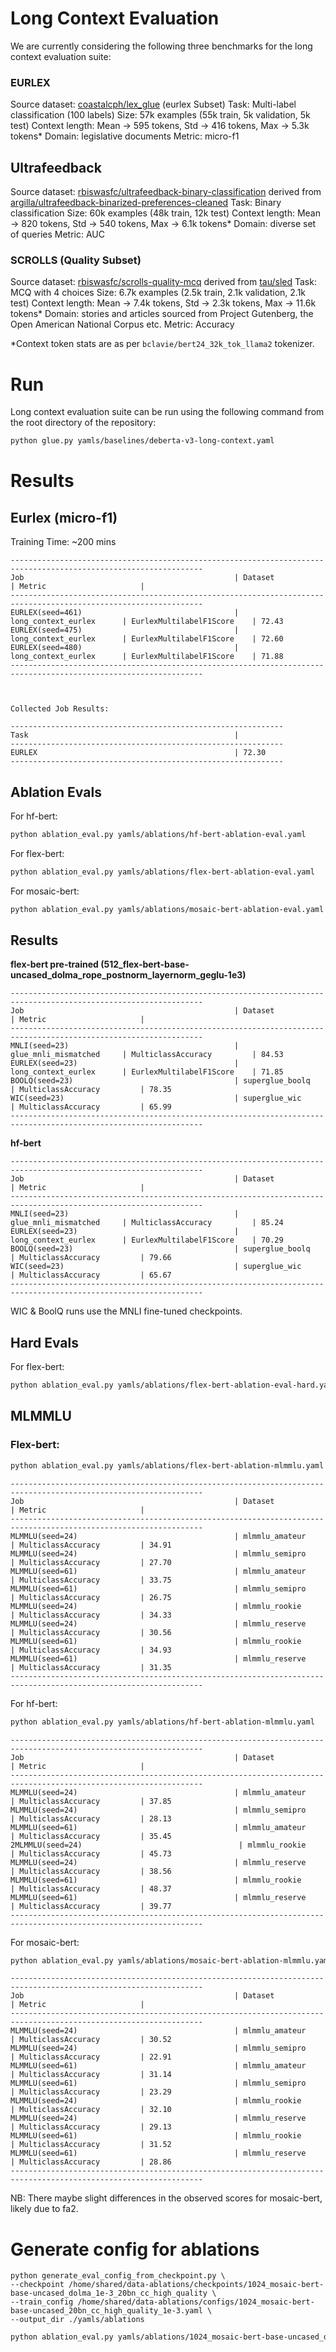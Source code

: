 # Long Context Evaluation

We are currently considering the following three benchmarks for the long context evaluation suite:

### EURLEX
Source dataset: [coastalcph/lex_glue](https://huggingface.co/datasets/coastalcph/lex_glue) (eurlex Subset)
Task: Multi-label classification (100 labels)
Size: 57k examples (55k train, 5k validation, 5k test)
Context length: Mean -> 595 tokens, Std -> 416 tokens, Max -> 5.3k tokens*
Domain: legislative documents
Metric: micro-f1

## Ultrafeedback
Source dataset: [rbiswasfc/ultrafeedback-binary-classification](https://huggingface.co/datasets/rbiswasfc/ultrafeedback-binary-classification) derived from [argilla/ultrafeedback-binarized-preferences-cleaned](https://huggingface.co/datasets/argilla/ultrafeedback-binarized-preferences-cleaned)
Task: Binary classification
Size: 60k examples (48k train, 12k test)
Context length: Mean -> 820 tokens, Std -> 540 tokens, Max -> 6.1k tokens*
Domain: diverse set of queries
Metric: AUC

### SCROLLS (Quality Subset)
Source dataset: [rbiswasfc/scrolls-quality-mcq](https://huggingface.co/datasets/rbiswasfc/scrolls-quality-mcq) derived from [tau/sled](https://huggingface.co/datasets/tau/scrolls)
Task: MCQ with 4 choices
Size: 6.7k examples (2.5k train, 2.1k validation, 2.1k test)
Context length: Mean -> 7.4k tokens, Std -> 2.3k tokens, Max -> 11.6k tokens*
Domain: stories and articles sourced from Project Gutenberg, the Open American National Corpus etc.
Metric: Accuracy

*Context token stats are as per `bclavie/bert24_32k_tok_llama2` tokenizer.

# Run
Long context evaluation suite can be run using the following command from the root directory of the repository:
```bash
python glue.py yamls/baselines/deberta-v3-long-context.yaml
```

# Results
## Eurlex (micro-f1)
Training Time: ~200 mins

```
-----------------------------------------------------------------------------------------------------------------
Job                                               | Dataset                  | Metric                     |
-----------------------------------------------------------------------------------------------------------------
EURLEX(seed=461)                                  | long_context_eurlex      | EurlexMultilabelF1Score    | 72.43
EURLEX(seed=475)                                  | long_context_eurlex      | EurlexMultilabelF1Score    | 72.60
EURLEX(seed=480)                                  | long_context_eurlex      | EurlexMultilabelF1Score    | 71.88
-----------------------------------------------------------------------------------------------------------------



Collected Job Results: 

-------------------------------------------------------------
Task                                              |
-------------------------------------------------------------
EURLEX                                            | 72.30
-------------------------------------------------------------
```

## Ablation Evals

For hf-bert:
```bash
python ablation_eval.py yamls/ablations/hf-bert-ablation-eval.yaml
```

For flex-bert:
```bash
python ablation_eval.py yamls/ablations/flex-bert-ablation-eval.yaml
```

For mosaic-bert:
```bash
python ablation_eval.py yamls/ablations/mosaic-bert-ablation-eval.yaml
```

## Results

**flex-bert pre-trained (512_flex-bert-base-uncased_dolma_rope_postnorm_layernorm_geglu-1e3)**
```
-----------------------------------------------------------------------------------------------------------------
Job                                               | Dataset                  | Metric                     |
-----------------------------------------------------------------------------------------------------------------
MNLI(seed=23)                                     | glue_mnli_mismatched     | MulticlassAccuracy         | 84.53
EURLEX(seed=23)                                   | long_context_eurlex      | EurlexMultilabelF1Score    | 71.85
BOOLQ(seed=23)                                    | superglue_boolq          | MulticlassAccuracy         | 78.35
WIC(seed=23)                                      | superglue_wic            | MulticlassAccuracy         | 65.99
-----------------------------------------------------------------------------------------------------------------
```

**hf-bert**
```
-----------------------------------------------------------------------------------------------------------------
Job                                               | Dataset                  | Metric                     |
-----------------------------------------------------------------------------------------------------------------
MNLI(seed=23)                                     | glue_mnli_mismatched     | MulticlassAccuracy         | 85.24
EURLEX(seed=23)                                   | long_context_eurlex      | EurlexMultilabelF1Score    | 70.29
BOOLQ(seed=23)                                    | superglue_boolq          | MulticlassAccuracy         | 79.66
WIC(seed=23)                                      | superglue_wic            | MulticlassAccuracy         | 65.67
-----------------------------------------------------------------------------------------------------------------
```

WIC & BoolQ runs use the MNLI fine-tuned checkpoints.


## Hard Evals
For flex-bert:
```bash
python ablation_eval.py yamls/ablations/flex-bert-ablation-eval-hard.yaml
```

## MLMMLU
### Flex-bert:
```bash
python ablation_eval.py yamls/ablations/flex-bert-ablation-mlmmlu.yaml
```
```
-----------------------------------------------------------------------------------------------------------------
Job                                               | Dataset                  | Metric                     |
-----------------------------------------------------------------------------------------------------------------
MLMMLU(seed=24)                                   | mlmmlu_amateur           | MulticlassAccuracy         | 34.91
MLMMLU(seed=24)                                   | mlmmlu_semipro           | MulticlassAccuracy         | 27.70
MLMMLU(seed=61)                                   | mlmmlu_amateur           | MulticlassAccuracy         | 33.75
MLMMLU(seed=61)                                   | mlmmlu_semipro           | MulticlassAccuracy         | 26.75
MLMMLU(seed=24)                                   | mlmmlu_rookie            | MulticlassAccuracy         | 34.33
MLMMLU(seed=24)                                   | mlmmlu_reserve           | MulticlassAccuracy         | 30.56
MLMMLU(seed=61)                                   | mlmmlu_rookie            | MulticlassAccuracy         | 34.93
MLMMLU(seed=61)                                   | mlmmlu_reserve           | MulticlassAccuracy         | 31.35
-----------------------------------------------------------------------------------------------------------------
```

For hf-bert:
```bash
python ablation_eval.py yamls/ablations/hf-bert-ablation-mlmmlu.yaml
```
```
-----------------------------------------------------------------------------------------------------------------
Job                                               | Dataset                  | Metric                     |
-----------------------------------------------------------------------------------------------------------------
MLMMLU(seed=24)                                   | mlmmlu_amateur           | MulticlassAccuracy         | 37.85
MLMMLU(seed=24)                                   | mlmmlu_semipro           | MulticlassAccuracy         | 28.13
MLMMLU(seed=61)                                   | mlmmlu_amateur           | MulticlassAccuracy         | 35.45
2MLMMLU(seed=24)                                   | mlmmlu_rookie            | MulticlassAccuracy         | 45.73
MLMMLU(seed=24)                                   | mlmmlu_reserve           | MulticlassAccuracy         | 38.56
MLMMLU(seed=61)                                   | mlmmlu_rookie            | MulticlassAccuracy         | 48.37
MLMMLU(seed=61)                                   | mlmmlu_reserve           | MulticlassAccuracy         | 39.77
-----------------------------------------------------------------------------------------------------------------
```

For mosaic-bert:
```bash
python ablation_eval.py yamls/ablations/mosaic-bert-ablation-mlmmlu.yaml
```

```
-----------------------------------------------------------------------------------------------------------------
Job                                               | Dataset                  | Metric                     |
-----------------------------------------------------------------------------------------------------------------
MLMMLU(seed=24)                                   | mlmmlu_amateur           | MulticlassAccuracy         | 30.52
MLMMLU(seed=24)                                   | mlmmlu_semipro           | MulticlassAccuracy         | 22.91
MLMMLU(seed=61)                                   | mlmmlu_amateur           | MulticlassAccuracy         | 31.14
MLMMLU(seed=61)                                   | mlmmlu_semipro           | MulticlassAccuracy         | 23.29
MLMMLU(seed=24)                                   | mlmmlu_rookie            | MulticlassAccuracy         | 32.10
MLMMLU(seed=24)                                   | mlmmlu_reserve           | MulticlassAccuracy         | 29.13
MLMMLU(seed=61)                                   | mlmmlu_rookie            | MulticlassAccuracy         | 31.52
MLMMLU(seed=61)                                   | mlmmlu_reserve           | MulticlassAccuracy         | 28.86
-----------------------------------------------------------------------------------------------------------------
```



NB: There maybe slight differences in the observed scores for mosaic-bert, likely due to fa2.


# Generate config for ablations
```
python generate_eval_config_from_checkpoint.py \
--checkpoint /home/shared/data-ablations/checkpoints/1024_mosaic-bert-base-uncased_dolma_1e-3_20bn_cc_high_quality \
--train_config /home/shared/data-ablations/configs/1024_mosaic-bert-base-uncased_20bn_cc_high_quality_1e-3.yaml \
--output_dir ./yamls/ablations
```

```bash
python ablation_eval.py yamls/ablations/1024_mosaic-bert-base-uncased_dolma_1e-3_20bn_cc_high_quality_evaluation.yaml
```